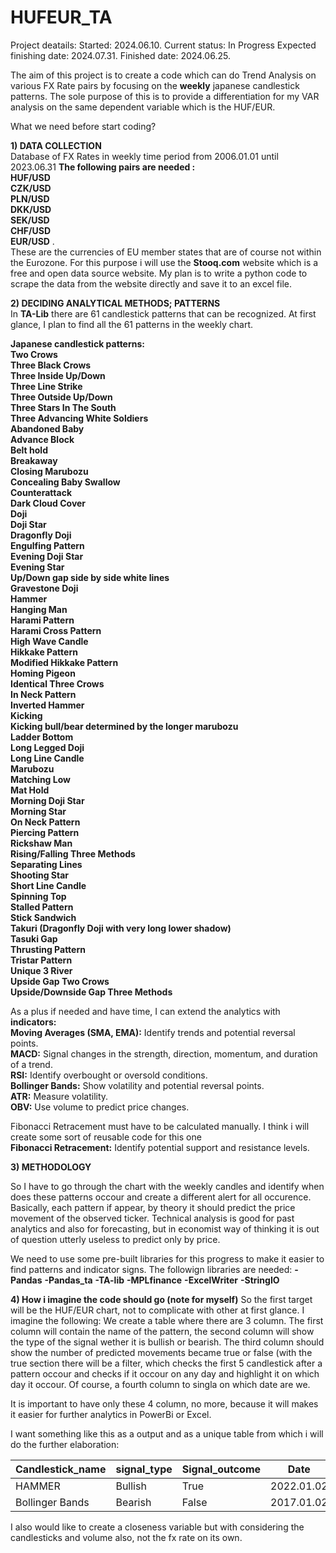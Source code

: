 # HUFEUR_TA 
Project deatails:
Started: 2024.06.10.
Current status: In Progress
Expected finishing date: 2024.07.31.
Finished date: 2024.06.25.

The aim of this project is to create a code which can do Trend Analysis on various FX Rate pairs by focusing on the **weekly** japanese candlestick patterns. 
The sole purpose of this is to provide a differentiation for my VAR analysis on the same dependent variable which is the HUF/EUR.

What we need before start coding?

**1) DATA COLLECTION**
<br> Database of FX Rates in weekly time period from 2006.01.01 until 2023.06.31
**The following pairs are needed : <br>HUF/USD	<br>CZK/USD	<br>PLN/USD	<br>DKK/USD	<br>SEK/USD	<br>CHF/USD	<br>EUR/USD**  . 
<br>These are the currencies of EU member states that are of course not within the Eurozone.
For this purpose i will use the **Stooq.com** website which is a free and open data source website. My plan is to write a python code to scrape the data from the website directly and save it to an excel file.
  
**2) DECIDING ANALYTICAL METHODS;    PATTERNS**
<br> In **TA-Lib** there are 61 candlestick patterns that can be recognized. At first glance, I plan to find all the 61 patterns in the weekly chart.

**Japanese candlestick patterns:**
**<br> Two Crows
<br> Three Black Crows
<br> Three Inside Up/Down
<br> Three Line Strike
<br> Three Outside Up/Down
<br> Three Stars In The South
<br> Three Advancing White Soldiers
<br> Abandoned Baby
<br> Advance Block
<br> Belt hold
<br> Breakaway
<br> Closing Marubozu
<br> Concealing Baby Swallow
<br> Counterattack
<br> Dark Cloud Cover
<br> Doji
<br> Doji Star
<br> Dragonfly Doji 
<br> Engulfing Pattern
<br> Evening Doji Star
<br> Evening Star
<br> Up/Down gap side by side white lines
<br> Gravestone Doji
<br> Hammer
<br> Hanging Man
<br> Harami Pattern
<br> Harami Cross Pattern
<br> High Wave Candle
<br> Hikkake Pattern
<br> Modified Hikkake Pattern
<br> Homing Pigeon
<br> Identical Three Crows
<br> In Neck Pattern
<br> Inverted Hammer
<br> Kicking
<br> Kicking   bull/bear determined by the longer marubozu
<br> Ladder Bottom
<br> Long Legged Doji
<br> Long Line Candle
<br> Marubozu
<br> Matching Low
<br> Mat Hold
<br> Morning Doji Star
<br> Morning Star
<br> On Neck Pattern
<br> Piercing Pattern
<br> Rickshaw Man
<br> Rising/Falling Three Methods
<br> Separating Lines
<br> Shooting Star
<br> Short Line Candle
<br> Spinning Top
<br> Stalled Pattern
<br> Stick Sandwich
<br> Takuri (Dragonfly Doji with very long lower shadow)
<br> Tasuki Gap
<br> Thrusting Pattern
<br> Tristar Pattern
<br> Unique 3 River
<br> Upside Gap Two Crows
<br> Upside/Downside Gap Three Methods**

As a plus if needed and have time, I can extend the analytics with **indicators:**
<br>**Moving Averages (SMA, EMA):** Identify trends and potential reversal points.
<br>**MACD:** Signal changes in the strength, direction, momentum, and duration of a trend.
<br>**RSI:** Identify overbought or oversold conditions.
<br>**Bollinger Bands:** Show volatility and potential reversal points.
<br>**ATR:** Measure volatility.
<br>**OBV:** Use volume to predict price changes.

Fibonacci Retracement must have to be calculated manually. I think i will create some sort of reusable code for this one
<br>**Fibonacci Retracement:** Identify potential support and resistance levels.


**3) METHODOLOGY**

So I have to go through the chart with the weekly candles and identify when does these patterns occour and create a different alert for all occurence. Basically, each pattern if appear, by theory it should predict the price movement of the observed ticker.  Technical analysis is good for past analytics and also for forecasting, but in economist way of thinking it is out of question utterly useless to predict only by price.

We need to use some pre-built libraries for this progress to make it easier to find patterns and indicator signs.
The followign libraries are needed:
**-Pandas**
**-Pandas_ta**
**-TA-lib**
**-MPLfinance**
**-ExcelWriter**
**-StringIO**


**4) How i imagine the code should go (note for myself)**
So the first target will be the HUF/EUR chart, not to complicate with other at first glance. I imagine the following:
We create a table where there are 3 column. The first column will contain the name of the pattern, the second column will show the type of the signal wether it is bullish or bearish. The third column should show the number of predicted movements became true or false (with the true section there will be a filter, which checks the first 5 candlestick after a pattern occour and checks if it occour on any day and highlight it on which day it occour. Of course, a fourth column to singla on which date are we.

It is important to have only these 4 column, no more, because it will makes it easier for further analytics in PowerBi or Excel.

I want something like this as a output and as a unique table from which i will do the further elaboration:

| Candlestick_name          | signal_type        | Signal_outcome                | Date     |
| ------------- | ------------- | -------------       | ------------- |
| HAMMER     | Bullish       |         True      | 2022.01.02    |
| Bollinger Bands       | Bearish       |  False    | 2017.01.02    |


I also would like to create a closeness variable but with considering the candlesticks and volume also, not the fx rate on its own.
